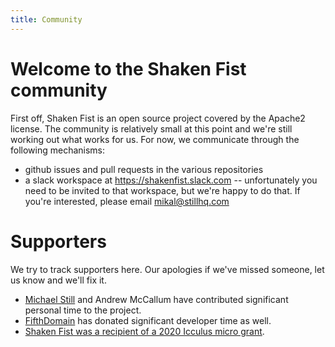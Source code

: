 ```yaml
---
title: Community
---
```

# Welcome to the Shaken Fist community

First off, Shaken Fist is an open source project covered by the Apache2 license. The community is relatively small at this point and we're still working out what works for us. For now, we communicate through the following mechanisms:

* github issues and pull requests in the various repositories
* a slack workspace at https://shakenfist.slack.com -- unfortunately you need to be invited to that workspace, but we're happy to do that. If you're interested, please email mikal@stillhq.com

# Supporters

We try to track supporters here. Our apologies if we've missed someone, let us know and we'll fix it.

* [Michael Still](https://www.madebymikal.com) and Andrew McCallum have contributed significant personal time to the project.
* [FifthDomain](https://www.fifthdomain.com.au) has donated significant developer time as well.
* [Shaken Fist was a recipient of a 2020 Icculus micro grant](https://icculus.org/microgrant2020/).